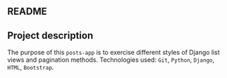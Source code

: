 README
----------------------------------------------------------------------------------------
## Project description

The purpose of this ```posts-app``` is to exercise different styles of Django list views and pagination methods.
Technologies used: `Git`, `Python`, `Django`, `HTML`, `Bootstrap`.

